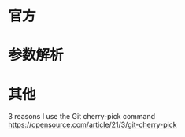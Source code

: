 
# 官方

# 参数解析

# 其他

3 reasons I use the Git cherry-pick command https://opensource.com/article/21/3/git-cherry-pick
